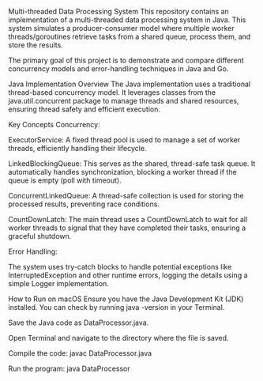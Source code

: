 Multi-threaded Data Processing System
This repository contains an implementation of a multi-threaded data processing system in Java. This system simulates a producer-consumer model where multiple worker threads/goroutines retrieve tasks from a shared queue, process them, and store the results.

The primary goal of this project is to demonstrate and compare different concurrency models and error-handling techniques in Java and Go.

Java Implementation
Overview
The Java implementation uses a traditional thread-based concurrency model. It leverages classes from the java.util.concurrent package to manage threads and shared resources, ensuring thread safety and efficient execution.

Key Concepts
Concurrency:

ExecutorService: A fixed thread pool is used to manage a set of worker threads, efficiently handling their lifecycle.

LinkedBlockingQueue: This serves as the shared, thread-safe task queue. It automatically handles synchronization, blocking a worker thread if the queue is empty (poll with timeout).

ConcurrentLinkedQueue: A thread-safe collection is used for storing the processed results, preventing race conditions.

CountDownLatch: The main thread uses a CountDownLatch to wait for all worker threads to signal that they have completed their tasks, ensuring a graceful shutdown.

Error Handling:

The system uses try-catch blocks to handle potential exceptions like InterruptedException and other runtime errors, logging the details using a simple Logger implementation.

How to Run on macOS
Ensure you have the Java Development Kit (JDK) installed. You can check by running java -version in your Terminal.

Save the Java code as DataProcessor.java.

Open Terminal and navigate to the directory where the file is saved.

Compile the code: javac DataProcessor.java

Run the program: java DataProcessor

